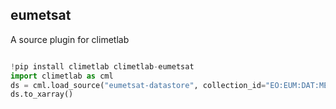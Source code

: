 ## eumetsat

A source plugin for climetlab
```python

!pip install climetlab climetlab-eumetsat
import climetlab as cml
ds = cml.load_source("eumetsat-datastore", collection_id="EO:EUM:DAT:METOP:GLB-SST-NC",)
ds.to_xarray()
```
